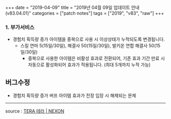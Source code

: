 +++
date = "2019-04-09"
title = "2019년 04월 09일 업데이트 안내 (v83.04.01)"
categories = ["patch notes"]
tags = ["2019", "v83", "raw"]
+++

### 1. 부가서비스
- 경험치 획득량 증가 아이템을 중복으로 사용 시 이상상태가 누적되도록 변경됩니다.
  - 스킬 연마 5(15일/30일), 해결사 50(15일/30일), 발키온 연합 해결사 50(15일/30일)
    - 중복으로 사용한 아이템은 비활성 효과로 전환되어, 기존 효과 기간 만료 시 자동으로 활성화되어 효과가 적용됩니다. (최대 5개까지 누적 가능)

## 버그수정

- 경험치 획득량 증가 버프 아이템 효과가 전장 입장 시 해제되는 문제

----

source : [TERA 테라 | NEXON](http://tera.nexon.com/news/update/view.aspx?n4articlesn=387)
